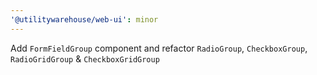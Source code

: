 ```yaml
---
'@utilitywarehouse/web-ui': minor
---
```


Add `FormFieldGroup` component and refactor `RadioGroup`, `CheckboxGroup`, `RadioGridGroup` & `CheckboxGridGroup`
